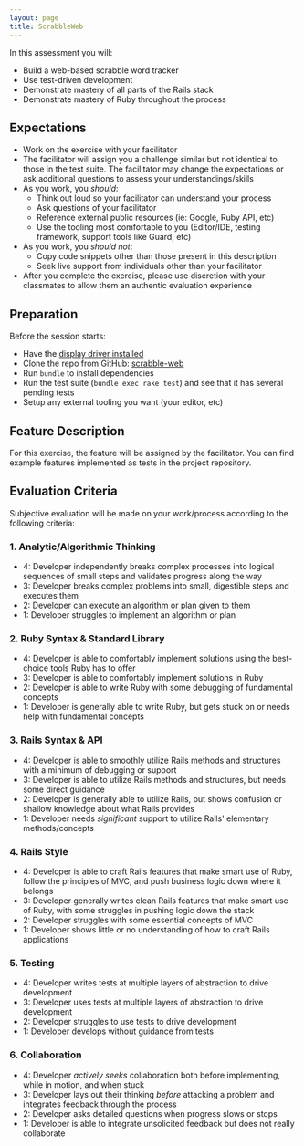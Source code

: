 ```yaml
---
layout: page
title: ScrabbleWeb
---
```


In this assessment you will:

* Build a web-based scrabble word tracker
* Use test-driven development
* Demonstrate mastery of all parts of the Rails stack
* Demonstrate mastery of Ruby throughout the process

## Expectations

* Work on the exercise with your facilitator
* The facilitator will assign you a challenge similar but not identical to those
in the test suite. The facilitator may change the expectations or ask additional
questions to assess your understandings/skills
* As you work, you *should*:
  * Think out loud so your facilitator can understand your process
  * Ask questions of your facilitator
  * Reference external public resources (ie: Google, Ruby API, etc)
  * Use the tooling most comfortable to you (Editor/IDE, testing framework, support tools like Guard, etc)
* As you work, you *should not*:
  * Copy code snippets other than those present in this description
  * Seek live support from individuals other than your facilitator
* After you complete the exercise, please use discretion with your classmates to allow them an authentic evaluation experience

## Preparation

Before the session starts:

* Have the [display driver installed](http://www.displaylink.com/support/mac_downloads.php)
* Clone the repo from GitHub: [scrabble-web](https://github.com/turingschool-examples/scrabble-web)
* Run `bundle` to install dependencies
* Run the test suite (`bundle exec rake test`) and see that it has several pending tests
* Setup any external tooling you want (your editor, etc)

## Feature Description

For this exercise, the feature will be assigned by the facilitator. You can find
example features implemented as tests in the project repository.

## Evaluation Criteria

Subjective evaluation will be made on your work/process according to the following criteria:

### 1. Analytic/Algorithmic Thinking

* 4: Developer independently breaks complex processes into logical sequences of small steps and validates progress along the way
* 3: Developer breaks complex problems into small, digestible steps and executes them
* 2: Developer can execute an algorithm or plan given to them
* 1: Developer struggles to implement an algorithm or plan

### 2. Ruby Syntax & Standard Library

* 4: Developer is able to comfortably implement solutions using the best-choice tools Ruby has to offer
* 3: Developer is able to comfortably implement solutions in Ruby
* 2: Developer is able to write Ruby with some debugging of fundamental concepts
* 1: Developer is generally able to write Ruby, but gets stuck on or needs help
with fundamental concepts

### 3. Rails Syntax & API

* 4: Developer is able to smoothly utilize Rails methods and structures with a minimum of debugging or support
* 3: Developer is able to utilize Rails methods and structures, but needs some direct guidance
* 2: Developer is generally able to utilize Rails, but shows confusion or shallow knowledge about what Rails provides
* 1: Developer needs *significant* support to utilize Rails' elementary methods/concepts

### 4. Rails Style

* 4: Developer is able to craft Rails features that make smart use of Ruby, follow the principles of MVC, and push business logic down where it belongs
* 3: Developer generally writes clean Rails features that make smart use of Ruby, with some struggles in pushing logic down the stack
* 2: Developer struggles with some essential concepts of MVC
* 1: Developer shows little or no understanding of how to craft Rails applications

### 5. Testing

* 4: Developer writes tests at multiple layers of abstraction to drive development
* 3: Developer uses tests at multiple layers of abstraction to drive development
* 2: Developer struggles to use tests to drive development
* 1: Developer develops without guidance from tests

### 6. Collaboration

* 4: Developer *actively seeks* collaboration both before implementing, while in motion, and when stuck
* 3: Developer lays out their thinking *before* attacking a problem and integrates feedback through the process
* 2: Developer asks detailed questions when progress slows or stops
* 1: Developer is able to integrate unsolicited feedback but does not really collaborate
